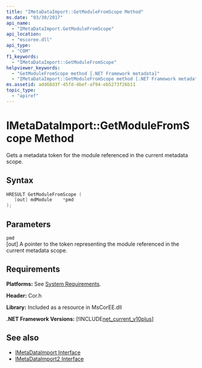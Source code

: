 ```yaml
---
title: "IMetaDataImport::GetModuleFromScope Method"
ms.date: "03/30/2017"
api_name: 
  - "IMetaDataImport.GetModuleFromScope"
api_location: 
  - "mscoree.dll"
api_type: 
  - "COM"
f1_keywords: 
  - "IMetaDataImport::GetModuleFromScope"
helpviewer_keywords: 
  - "GetModuleFromScope method [.NET Framework metadata]"
  - "IMetaDataImport::GetModuleFromScope method [.NET Framework metadata]"
ms.assetid: add68d3f-45fd-4bef-af94-eb5273f26b11
topic_type: 
  - "apiref"
---
```

# IMetaDataImport::GetModuleFromScope Method
Gets a metadata token for the module referenced in the current metadata scope.  
  
## Syntax  
  
```cpp  
HRESULT GetModuleFromScope (  
   [out] mdModule    *pmd  
);  
```  
  
## Parameters  
 `pmd`  
 [out] A pointer to the token representing the module referenced in the current metadata scope.  
  
## Requirements  
 **Platforms:** See [System Requirements](../../../../docs/framework/get-started/system-requirements.md).  
  
 **Header:** Cor.h  
  
 **Library:** Included as a resource in MsCorEE.dll  
  
 **.NET Framework Versions:** [!INCLUDE[net_current_v10plus](../../../../includes/net-current-v10plus-md.md)]  
  
## See also

- [IMetaDataImport Interface](../../../../docs/framework/unmanaged-api/metadata/imetadataimport-interface.md)
- [IMetaDataImport2 Interface](../../../../docs/framework/unmanaged-api/metadata/imetadataimport2-interface.md)

